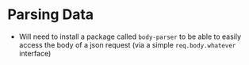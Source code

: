 # Parsing Data

* Will need to install a package called `body-parser` to be able to easily access the body of a json request (via a simple `req.body.whatever` interface)
